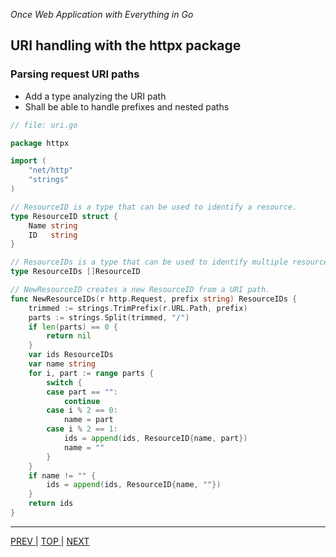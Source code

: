 *Once Web Application with Everything in Go*

## URI handling with the httpx package

### Parsing request URI paths

* Add a type analyzing the URI path
* Shall be able to handle prefixes and nested paths

```go
// file: uri.go

package httpx

import (
    "net/http"
    "strings"
)

// ResourceID is a type that can be used to identify a resource.
type ResourceID struct {
    Name string
    ID   string
}

// ResourceIDs is a type that can be used to identify multiple resources.
type ResourceIDs []ResourceID

// NewResourceID creates a new ResourceID from a URI path.
func NewResourceIDs(r http.Request, prefix string) ResourceIDs {
    trimmed := strings.TrimPrefix(r.URL.Path, prefix)
    parts := strings.Split(trimmed, "/")
    if len(parts) == 0 {
        return nil
    }
    var ids ResourceIDs
    var name string
    for i, part := range parts {
        switch {
        case part == "":
            continue
        case i % 2 == 0:
            name = part
        case i % 2 == 1:
            ids = append(ids, ResourceID{name, part})
            name = ""
        }
    }
    if name != "" {
        ids = append(ids, ResourceID{name, ""})
    }
    return ids
}
``` 

---

[   PREV   ](crud.md) |  [   TOP   ](../README.md) | [   NEXT   ](json.md)
